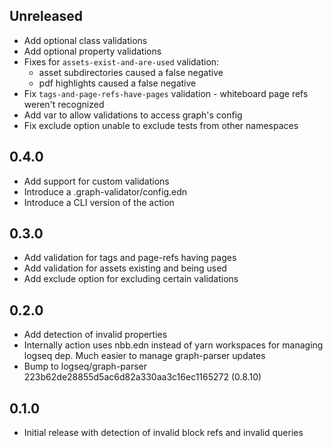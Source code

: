 ## Unreleased
* Add optional class validations
* Add optional property validations
* Fixes for `assets-exist-and-are-used` validation:
  * asset subdirectories caused a false negative
  * pdf highlights caused a false negative
* Fix `tags-and-page-refs-have-pages` validation - whiteboard page refs weren't recognized
* Add var to allow validations to access graph's config
* Fix exclude option unable to exclude tests from other namespaces

## 0.4.0
* Add support for custom validations
* Introduce a .graph-validator/config.edn
* Introduce a CLI version of the action

## 0.3.0
* Add validation for tags and page-refs having pages
* Add validation for assets existing and being used
* Add exclude option for excluding certain validations

## 0.2.0
* Add detection of invalid properties
* Internally action uses nbb.edn instead of yarn workspaces for managing logseq dep. Much easier to
  manage graph-parser updates
* Bump to logseq/graph-parser 223b62de28855d5ac6d82a330aa3c16ec1165272 (0.8.10)

## 0.1.0

* Initial release with detection of invalid block refs and invalid queries
